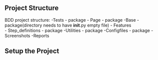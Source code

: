 



## Project Structure 

BDD project structure:
-Tests  - package
    - Page  - package
        -Base - package(directory needs to have __init__.py empty file)
    - Features  
    - Step_definitions  - package
-Utilities - package
-Configfiles - package
-Screenshots 
-Reports 

## Setup the Project